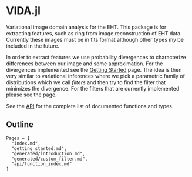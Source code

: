 # VIDA.jl
Variational image domain analysis for the EHT. 
This package is for extracting features, such as ring from
image reconstruction of EHT data. Currently these images must be in fits format although other types 
my be included in the future.

In order to extract features we use probability divergences to characterize differences between our image
and some approximation. For the divergences implemented see the [Getting Started](@ref) page. The idea is then very 
similar to variational inferences where we pick a parametric family of distributions which we call *filters* and
then try to find the filter that minimizes the divergence. For the filters that are currently implemented 
please see the page.

See the [API](@ref) for the complete list of documented functions and types.


## Outline

```@contents
Pages = [
  "index.md",
  "getting_started.md",
  "generated/introduction.md",
  "generated/custom_filter.md",
  "api/function_index.md"
]
```
